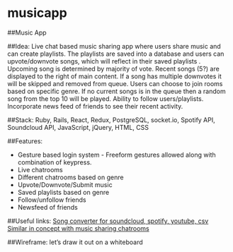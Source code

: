# musicapp

##Music App

##Idea: 
Live chat based music sharing app where users share music and can create playlists. The playlists are saved into a database and users can upvote/downvote songs, which will reflect in their saved playlists . Upcoming song is determined by majority of vote. Recent songs (5?) are displayed to the right of main content. If a song has multiple downvotes it will be skipped and removed from queue. Users can choose to join rooms based on specific genre. If no current songs is in the queue then a random song from the top 10 will be played. Ability to follow users/playlists. Incorporate news feed of friends to see their recent activity. 

##Stack: 
Ruby, Rails, React, Redux, PostgreSQL, socket.io, Spotify API, Soundcloud API, JavaScript, jQuery, HTML, CSS

##Features: 
+ Gesture based login system - Freeform gestures allowed along with combination of keypress.
+ Live chatrooms
+ Different chatrooms based on genre
+ Upvote/Downvote/Submit music
+ Saved playlists based on genre
+ Follow/unfollow friends
+ Newsfeed of friends

##Useful links:
[Song converter for soundcloud, spotify, youtube, csv](http://www.playlist-converter.net/#/)<br>
[Similar in concept with music sharing chatrooms](http://wavelength.fm/r/music)


##Wireframe: let’s draw it out on a whiteboard 


